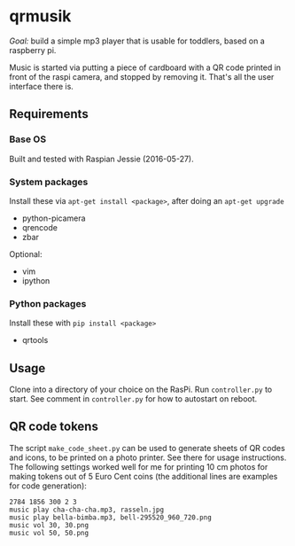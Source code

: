 # qrmusik

*Goal:* build a simple mp3 player that is usable for toddlers, based on a raspberry pi.

Music is started via putting a piece of cardboard with a QR code printed in front
of the raspi camera, and stopped by removing it. That's all the user interface there is.


## Requirements

### Base OS

Built and tested with Raspian Jessie (2016-05-27).

### System packages

Install these via `apt-get install <package>`, after doing an `apt-get upgrade`
* python-picamera
* qrencode
* zbar

Optional:
* vim
* ipython

### Python packages

Install these with `pip install <package>`
* qrtools


## Usage

Clone into a directory of your choice on the RasPi. Run `controller.py` to start. 
See comment in `controller.py` for how to autostart on reboot.


## QR code tokens

The script `make_code_sheet.py` can be used to generate sheets of QR codes and icons,
to be printed on a photo printer. See there for usage instructions. The following
settings worked well for me for printing 10 cm photos for making tokens out
of 5 Euro Cent coins (the additional lines are examples for code generation):
```
2784 1856 300 2 3
music play cha-cha-cha.mp3, rasseln.jpg
music play bella-bimba.mp3, bell-295520_960_720.png
music vol 30, 30.png
music vol 50, 50.png
```


